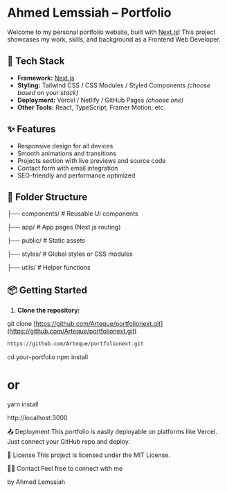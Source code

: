 # Ahmed Lemssiah – Portfolio

Welcome to my personal portfolio website, built with [Next.js](https://nextjs.org/)! This project showcases my work, skills, and background as a Frontend Web Developer.

## 🚀 Tech Stack

- **Framework:** [Next.js](https://nextjs.org/)
- **Styling:** Tailwind CSS / CSS Modules / Styled Components _(choose based on your stack)_
- **Deployment:** Vercel / Netlify / GitHub Pages _(choose one)_
- **Other Tools:** React, TypeScript, Framer Motion, etc.

## ✨ Features

- Responsive design for all devices
- Smooth animations and transitions
- Projects section with live previews and source code
- Contact form with email integration
- SEO-friendly and performance optimized

## 📂 Folder Structure

├── components/ # Reusable UI components

├── app/ # App pages (Next.js routing)

├── public/ # Static assets

├── styles/ # Global styles or CSS modules

├── utils/ # Helper functions

## 📦 Getting Started

1. **Clone the repository:**

git clone [https://github.com/Arteque/portfolionext.git](https://github.com/Arteque/portfolionext.git)

```bash
https://github.com/Arteque/portfolionext.git
```

cd your-portfolio
npm install

# or

yarn install

http://localhost:3000

📤 Deployment
This portfolio is easily deployable on platforms like Vercel. Just connect your GitHub repo and deploy.

📝 License
This project is licensed under the MIT License.

🙋‍♂️ Contact
Feel free to connect with me

by Ahmed Lemssiah
